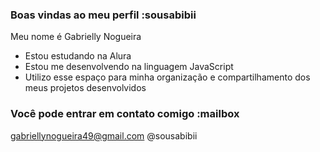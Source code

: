 ### Boas vindas ao meu perfil :sousabibii
Meu nome é Gabrielly Nogueira

- Estou estudando na Alura
- Estou me desenvolvendo na linguagem JavaScript
- Utilizo esse espaço para minha organização e compartilhamento dos meus projetos desenvolvidos
### Você pode entrar em contato comigo :mailbox

gabriellynogueira49@gmail.com
@sousabibii

